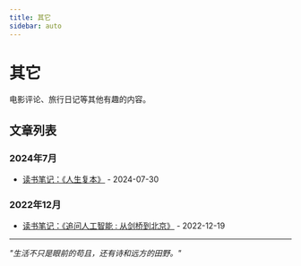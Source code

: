 ```yaml
---
title: 其它
sidebar: auto
---
```


# 其它

电影评论、旅行日记等其他有趣的内容。

## 文章列表
### 2024年7月
- [读书笔记：《人生复本》](./20240730-ds-rsfb.md) - 2024-07-30

### 2022年12月
- [读书笔记：《追问人工智能 : 从剑桥到北京》](./20221219-zwrgzn.md) - 2022-12-19


---

*"生活不只是眼前的苟且，还有诗和远方的田野。"*